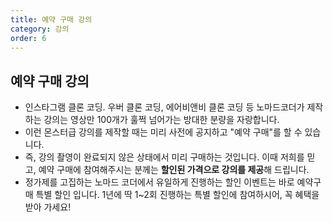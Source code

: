 ```yaml
---
title: 예약 구매 강의
category: 강의
order: 6
---
```


## 예약 구매 강의

- 인스타그램 클론 코딩. 우버 클론 코딩, 에어비앤비 클론 코딩 등 노마드코더가 제작하는 강의는 영상만 100개가 훌쩍 넘어가는 방대한 분량을 자랑합니다.
- 이런 몬스터급 강의를 제작할 때는 미리 사전에 공지하고 "예약 구매"를 할 수 있습니다.
- 즉, 강의 촬영이 완료되지 않은 상태에서 미리 구매하는 것입니다. 이때 저희를 믿고, 예약 구매에 참여해주시는 분께는 **할인된 가격으로 강의를 제공**해 드립니다.
- 정가제를 고집하는 노마드 코더에서 유일하게 진행하는 할인 이벤트는 바로 예약구매 특별 할인 입니다. 1년에 딱 1~2회 진행하는 특별 할인에 참여하시어, 꼭 혜택을 받아 가세요!

